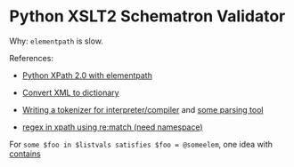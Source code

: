 # Python XSLT2 Schematron Validator

Why: `elementpath` is slow.

References:

- [Python XPath 2.0 with elementpath](https://medium.com/@eric.websmith/python-xpath-2-0-with-elementpath-b31176e1fe4f)
- [Convert XML to dictionary](https://gist.github.com/jacobian/795571)
- [Writing a tokenizer for interpreter/compiler](https://docs.python.org/3/library/re.html#writing-a-tokenizer) and
  [some parsing tool](https://pyparsing-docs.readthedocs.io/en/latest/pyparsing.html)

- [regex in xpath using re:match (need namespace)](https://stackoverflow.com/a/2756994/17859248)

For `some $foo in $listvals satisfies $foo = @someelem`, one idea with [contains](https://stackoverflow.com/a/3025957/17859248)
